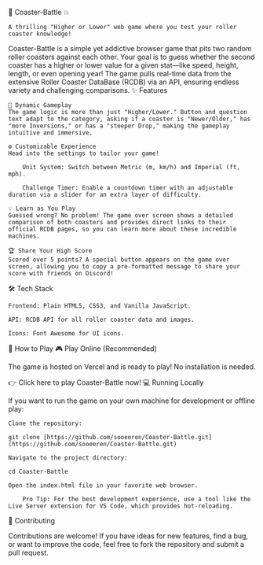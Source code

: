 🎢 Coaster-Battle 💥

    A thrilling "Higher or Lower" web game where you test your roller coaster knowledge!

Coaster-Battle is a simple yet addictive browser game that pits two random roller coasters against each other. Your goal is to guess whether the second coaster has a higher or lower value for a given stat—like speed, height, length, or even opening year! The game pulls real-time data from the extensive Roller Coaster DataBase (RCDB) via an API, ensuring endless variety and challenging comparisons.
✨ Features

    📌 Dynamic Gameplay
    The game logic is more than just "Higher/Lower." Button and question text adapt to the category, asking if a coaster is "Newer/Older," has "more Inversions," or has a "steeper Drop," making the gameplay intuitive and immersive.

    ⚙️ Customizable Experience
    Head into the settings to tailor your game!

        Unit System: Switch between Metric (m, km/h) and Imperial (ft, mph).

        Challenge Timer: Enable a countdown timer with an adjustable duration via a slider for an extra layer of difficulty.

    💡 Learn as You Play
    Guessed wrong? No problem! The game over screen shows a detailed comparison of both coasters and provides direct links to their official RCDB pages, so you can learn more about these incredible machines.

    🏆 Share Your High Score
    Scored over 5 points? A special button appears on the game over screen, allowing you to copy a pre-formatted message to share your score with friends on Discord!

🛠️ Tech Stack

    Frontend: Plain HTML5, CSS3, and Vanilla JavaScript.

    API: RCDB API for all roller coaster data and images.

    Icons: Font Awesome for UI icons.

🚀 How to Play
🎮 Play Online (Recommended)

The game is hosted on Vercel and is ready to play! No installation is needed.

👉 Click here to play Coaster-Battle now!
💻 Running Locally

If you want to run the game on your own machine for development or offline play:

    Clone the repository:

    git clone [https://github.com/sooeeren/Coaster-Battle.git](https://github.com/sooeeren/Coaster-Battle.git)

    Navigate to the project directory:

    cd Coaster-Battle

    Open the index.html file in your favorite web browser.

        Pro Tip: For the best development experience, use a tool like the Live Server extension for VS Code, which provides hot-reloading.

🙌 Contributing

Contributions are welcome! If you have ideas for new features, find a bug, or want to improve the code, feel free to fork the repository and submit a pull request.
